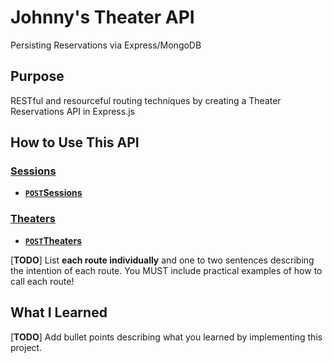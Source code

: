 # Johnny's Theater API
Persisting Reservations via Express/MongoDB

## Purpose

RESTful and resourceful routing techniques by creating a Theater Reservations API in Express.js

## How to Use This API

### [Sessions][]
- **[<code>POST</code>Sessions](API%20Documentation/sessions/sessions.md)**

### [Theaters][]
- **[<code>POST</code>Theaters](API%20Documentation/theaters/theaters.md)**

[**TODO**] List **each route individually** and one to two sentences describing the intention of each route. You MUST include practical examples of how to call each route!

## What I Learned

[**TODO**] Add bullet points describing what you learned by implementing this project.


[Theaters]: /API%20Documentation/theaters/README.md
[Sessions]: /API%20Documentation/sessions/README.md
